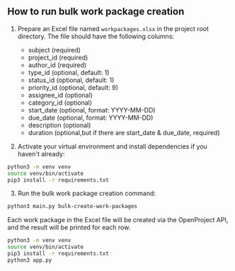 ## How to run bulk work package creation

1. Prepare an Excel file named `workpackages.xlsx` in the project root directory. The file should have the following columns:
   - subject (required)
   - project_id (required)
   - author_id (required)
   - type_id (optional, default: 1)
   - status_id (optional, default: 1)
   - priority_id (optional, default: 9)
   - assignee_id (optional)
   - category_id (optional)
   - start_date (optional, format: YYYY-MM-DD)
   - due_date (optional, format: YYYY-MM-DD)
   - description (optional)
   - duration (optional,but if there are start_date & due_date, required)

2. Activate your virtual environment and install dependencies if you haven't already:

```bash
python3 -m venv venv
source venv/bin/activate
pip3 install -r requirements.txt
```

3. Run the bulk work package creation command:

```bash
python3 main.py bulk-create-work-packages
```

Each work package in the Excel file will be created via the OpenProject API, and the result will be printed for each row.

```bash
python3 -m venv venv
source venv/bin/activate
pip3 install -r requirements.txt
python3 app.py
```
